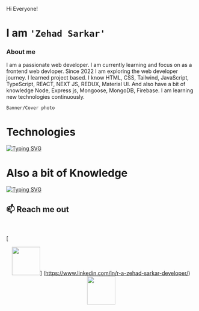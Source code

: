 <!-- Greatings -->
Hi Everyone! 
# I am `'Zehad Sarkar'`
### About me
I am a passionate web developer. I am currently learning and focus on as a frontend web devloper. Since 2022 I am exploring the web developer journey. I learned project based. I know HTML, CSS, Tailwind, JavaScript, TypeScript, REACT, NEXT JS, REDUX, Material UI. And also have a bit of knowledge Node, Express js, Mongoose, MongoDB, Firebase. I am learning new technologies continuously.

`Banner/Cover photo`

# Technologies
<a href="https://git.io/typing-svg"><img src="https://readme-typing-svg.demolab.com?font=Fira+Code&weight=600&size=24&pause=1000&color=141DD2EB&random=false&width=435&height=60&lines=HTML+CSS+Tailwind+JavaScript+;TypeScript+React+NextJS+Redux;Material+UI" alt="Typing SVG" /></a>

# Also a bit of Knowledge
<a href="https://git.io/typing-svg"><img src="https://readme-typing-svg.demolab.com?font=Fira+Code&weight=600&size=24&pause=1000&color=141DD2EB&random=false&width=435&height=60&lines=Node+Express+Mongoose%2C+MongoDB" alt="Typing SVG" /></a>

<!-- ...................................................................................................................................................................... -->
## :mailbox: Reach me out

<br/>

[<p align="center"><img height="75" src="https://i.ibb.co/pL0PV5d/Linkedin.png">] (https://www.linkedin.com/in/r-a-zehad-sarkar-developer/)[<img height="75" src="https://i.ibb.co/xmX1BtV/Facebook.png">](https://www.facebook.com/Eng.zehadsarkar/)</p>




